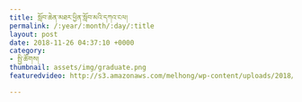 ```yaml
---
title: སློབ་ཆེན་མཐར་ཕྱིན་སློབ་མའི་དཀའ་ངལ།
permalink: /:year/:month/:day/:title
layout: post
date: 2018-11-26 04:37:10 +0000
category:
- སྤྱི་ཚོགས།
thumbnail: assets/img/graduate.png
featuredvideo: http://s3.amazonaws.com/melhong/wp-content/uploads/2018/11/16153544/Education-Video.mp4

---
```

